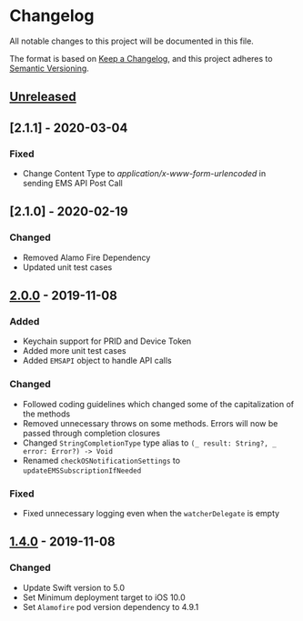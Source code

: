 # Changelog
All notable changes to this project will be documented in this file.

The format is based on [Keep a Changelog](https://keepachangelog.com/en/1.0.0/),
and this project adheres to [Semantic Versioning](https://semver.org/spec/v2.0.0.html).

## [Unreleased]

## [2.1.1] - 2020-03-04

### Fixed
- Change Content Type to *application/x-www-form-urlencoded* in sending EMS API Post Call

## [2.1.0] - 2020-02-19

### Changed
- Removed Alamo Fire Dependency
- Updated unit test cases

## [2.0.0] - 2019-11-08

### Added
- Keychain support for PRID and Device Token
- Added more unit test cases
- Added `EMSAPI` object to handle API calls

### Changed
- Followed coding guidelines which changed some of the capitalization of the methods
- Removed unnecessary throws on some methods. Errors will now be passed through completion closures
- Changed `StringCompletionType` type alias to `(_ result: String?, _ error: Error?) -> Void`
- Renamed `checkOSNotificationSettings` to `updateEMSSubscriptionIfNeeded`

### Fixed
- Fixed unnecessary logging even when the `watcherDelegate` is empty

## [1.4.0] - 2019-11-08

### Changed
- Update Swift version to 5.0
- Set Minimum deployment target to iOS 10.0
- Set `Alamofire` pod version dependency to 4.9.1

[Unreleased]: https://github.com/Marketing-Suite/ios-sdk/compare/release-1.0.0...HEAD
[2.0.0]: https://github.com/Marketing-Suite/ios-sdk/releases/tag/v2.0.0
[1.4.0]: https://github.com/Marketing-Suite/ios-sdk/releases/tag/v1.4.0
